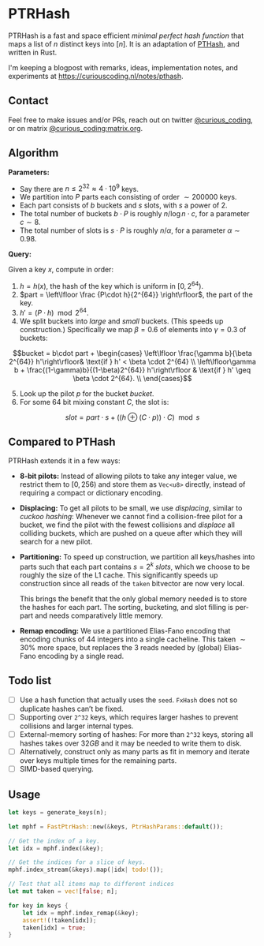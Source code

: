 # PTRHash

PTRHash is a fast and space efficient *minimal perfect hash function* that maps
a list of $n$ distinct keys into $[n]$.  It is an adaptation of [PTHash](https://github.com/jermp/pthash), and
written in Rust.

I'm keeping a blogpost with remarks, ideas, implementation notes,
and experiments at <https://curiouscoding.nl/notes/pthash>.


## Contact

Feel free to make issues and/or PRs, reach out on twitter [@curious_coding](https://twitter.com/curious_coding), or on
matrix [@curious_coding:matrix.org](https://matrix.to/#/@curious_coding:matrix.org).


## Algorithm

**Parameters:**

-   Say there are $n\leq 2^{32}\approx 4\cdot 10^9$ keys.
-   We partition into $P$ parts each consisting of order $\sim 200000$ keys.
-   Each part consists of $b$ buckets and $s$ slots, with $s$ a power of $2$.
-   The total number of buckets $b\cdot P$ is roughly $n/\log n \cdot c$, for a
    parameter $c\sim 8$.
-   The total number of slots is $s \cdot P$ is roughly $n / \alpha$, for a
    parameter $\alpha \sim 0.98$.

**Query:**

Given a key $x$, compute in order:

1.  $h = h(x)$, the hash of the key which is uniform in $[0, 2^{64})$.
2.  $part = \left\lfloor \frac {P\cdot h}{2^{64}} \right\rfloor$, the part of the key.
3.  $h' = (P\cdot h) \mod 2^{64}$.
4.  We split buckets into *large* and *small* buckets. (This speeds up
    construction.) Specifically we map $\beta = 0.6$ of elements into $\gamma = 0.3$ of buckets:

$$bucket = b\cdot part +
\begin{cases}
\left\lfloor \frac{\gamma b}{\beta 2^{64}} h'\right\rfloor& \text{if } h' < \beta \cdot 2^{64} \\
\left\lfloor\gamma b + \frac{(1-\gamma)b}{(1-\beta)2^{64}} h'\right\rfloor  & \text{if } h' \geq \beta \cdot 2^{64}. \\
\end{cases}$$

5.  Look up the pilot $p$ for the bucket $bucket$.
6.  For some $64$ bit mixing constant $C$, the slot is:

$$ slot = part \cdot s + ((h \oplus (C \cdot p)) \cdot C) \mod s $$

## Compared to PTHash

PTRHash extends it in a few ways:

-   **8-bit pilots:** Instead of allowing pilots to take any integer value, we restrict them to $[0,
      256)$ and store them as `Vec<u8>` directly, instead of requiring a
    compact or dictionary encoding.
-   **Displacing:** To get all pilots to be small, we use *displacing*, similar to *cuckoo
    hashing*: Whenever we cannot find a collision-free pilot for a bucket, we find
    the pilot with the fewest collisions and *displace* all colliding buckets,
    which are pushed on a queue after which they will search for a new pilot.
-   **Partitioning:** To speed up construction, we partition all keys/hashes into
    parts such that each part contains $s=2^k$ *slots*, which we choose to be
    roughly the size of the L1 cache. This significantly speeds up construction
    since all reads of the `taken` bitvector are now very local.
    
    This brings the benefit that the only global memory needed is to store
    the hashes for each part. The sorting, bucketing, and slot filling is per-part
    and needs comparatively little memory.
-   **Remap encoding:** We use a partitioned Elias-Fano encoding that encoding
    chunks of $44$ integers into a single cacheline. This taken $\sim 30\%$ more
    space, but replaces the $3$ reads needed by (global) Elias-Fano encoding by
    a single read.

## Todo list

-   [ ] Use a hash function that actually uses the `seed`. `FxHash` does not so
    duplicate hashes can&rsquo;t be fixed.
-   [ ] Supporting over `2^32` keys, which requires larger hashes to prevent
    collisions and larger internal types.
-   [ ] External-memory sorting of hashes: For more than `2^32` keys, storing all
    hashes takes over $32GB$ and it may be needed to write them to disk.
-   [ ] Alternatively, construct only as many parts as fit in memory and iterate
    over keys multiple times for the remaining parts.
-   [ ] SIMD-based querying.

## Usage

```rust
let keys = generate_keys(n);

let mphf = FastPtrHash::new(&keys, PtrHashParams::default());

// Get the index of a key.
let idx = mphf.index(&key);

// Get the indices for a slice of keys.
mphf.index_stream(&keys).map(|idx| todo!());

// Test that all items map to different indices
let mut taken = vec![false; n];

for key in keys {
    let idx = mphf.index_remap(&key);
    assert!(!taken[idx]);
    taken[idx] = true;
}
```
